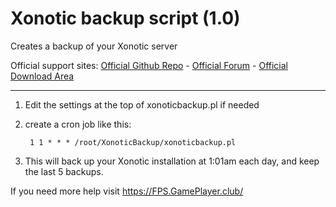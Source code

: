 # Xonotic backup script (1.0)
Creates a backup of your Xonotic server

Official support sites: [Official Github Repo](https://github.com/fstltna/XonoticBackup) - [Official Forum](https://fps.gameplayer.club/index.php/forum/backup-script)  - [Official Download Area](https://fps.gameplayer.club/index.php/downloads/category/5-server-tools)

---

1. Edit the settings at the top of xonoticbackup.pl if needed
2. create a cron job like this:

        1 1 * * * /root/XonoticBackup/xonoticbackup.pl

3. This will back up your Xonotic installation at 1:01am each day, and keep the last 5 backups.

If you need more help visit https://FPS.GamePlayer.club/
